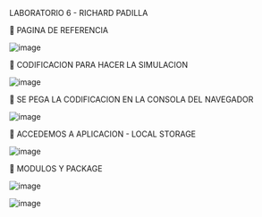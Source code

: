 LABORATORIO 6 - RICHARD PADILLA

📌 PAGINA DE REFERENCIA

![image](https://github.com/user-attachments/assets/5d9f80f8-aa8d-4780-a24d-43e657a9a0d1)


📌 CODIFICACION PARA HACER LA SIMULACION

![image](https://github.com/user-attachments/assets/4c155ab3-615c-4651-ab58-97e7538bf967)


📌 SE PEGA LA CODIFICACION EN LA CONSOLA DEL NAVEGADOR

![image](https://github.com/user-attachments/assets/b87e8b71-9e00-4f8e-ae6c-aafc1b50c83e)

📌 ACCEDEMOS A APLICACION - LOCAL STORAGE

![image](https://github.com/user-attachments/assets/287b2514-33fd-4c3f-9502-b8f8ac6453d2)


📌 MODULOS Y PACKAGE

![image](https://github.com/user-attachments/assets/76a4fcec-41fe-464d-8ba9-eb7498fafbbd)

![image](https://github.com/user-attachments/assets/eb207360-5d37-4d99-a547-b34f20a6591a)


